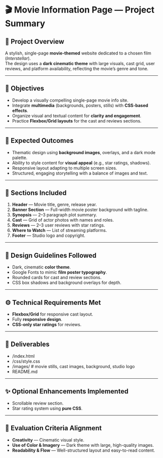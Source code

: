 # 🎬 Movie Information Page — Project Summary

## 📖 Project Overview
A stylish, single-page **movie-themed** website dedicated to a chosen film (*Interstellar*).  
The design uses a **dark cinematic theme** with large visuals, cast grid, user reviews, and platform availability, reflecting the movie’s genre and tone.

---

## 🎯 Objectives
- Develop a visually compelling single-page movie info site.
- Integrate **multimedia** (backgrounds, posters, stills) with **CSS-based effects**.
- Organize visual and textual content for **clarity and engagement**.
- Practice **Flexbox/Grid layouts** for the cast and reviews sections.

---

## 📌 Expected Outcomes
- Thematic design using **background images**, overlays, and a dark mode palette.
- Ability to style content for **visual appeal** (e.g., star ratings, shadows).
- Responsive layout adapting to multiple screen sizes.
- Structured, engaging storytelling with a balance of images and text.

---

## 📑 Sections Included
1. **Header** — Movie title, genre, release year.  
2. **Banner Section** — Full-width movie poster background with tagline.  
3. **Synopsis** — 2–3 paragraph plot summary.  
4. **Cast** — Grid of actor photos with names and roles.  
5. **Reviews** — 2–3 user reviews with star ratings.  
6. **Where to Watch** — List of streaming platforms.  
7. **Footer** — Studio logo and copyright.

---

## 🎨 Design Guidelines Followed
- Dark, cinematic **color theme**.
- Google Fonts to mimic **film poster typography**.
- Rounded cards for cast and review sections.
- CSS box shadows and background overlays for depth.

---

## ⚙ Technical Requirements Met
- **Flexbox/Grid** for responsive cast layout.
- Fully **responsive design**.
- **CSS-only star ratings** for reviews.

---

## 📂 Deliverables
- /index.html
- /css/style.css
- /images/ # movie stills, cast images, background, studio logo
- README.md

---

## ✨ Optional Enhancements Implemented
- Scrollable review section.
- Star rating system using **pure CSS**.

---

## 📏 Evaluation Criteria Alignment
- **Creativity** — Cinematic visual style.
- **Use of Color & Imagery** — Dark theme with large, high-quality images.
- **Readability & Flow** — Well-structured layout and easy-to-read content.


